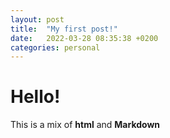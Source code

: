 ```yaml
---
layout: post
title:  "My first post!"
date:   2022-03-28 08:35:38 +0200
categories: personal
---
```

# Hello!

This is a mix of <b>html</b> and **Markdown**
